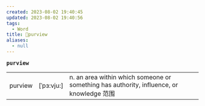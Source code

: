 ```yaml
---
created: 2023-08-02 19:40:45
updated: 2023-08-02 19:40:56
tags:
  - Word
title: 📖purview
aliases:
  - null
---
```


<pre><strong>purview</strong></pre>
|   |   |   |
|---|---|---|
|purview|[ˈpɜ:vju:]|n. an area within which someone or something has authority, influence, or knowledge 范围|